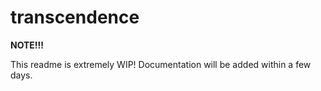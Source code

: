 # transcendence
**NOTE!!!**

This readme is extremely WIP!
Documentation will be added within a few days.
